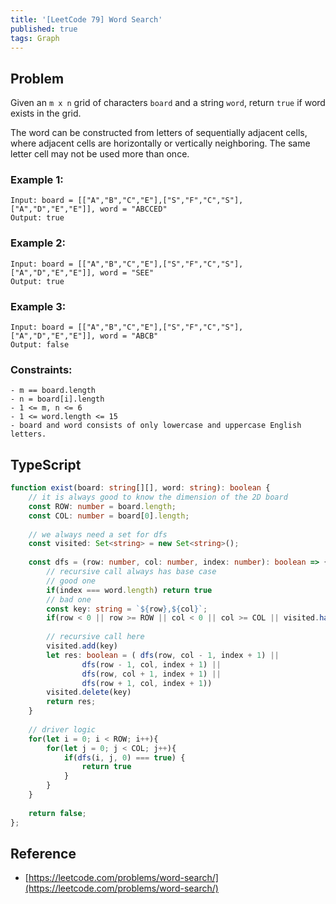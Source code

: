 ```yaml
---
title: '[LeetCode 79] Word Search'
published: true
tags: Graph
---
```


## Problem

Given an `m x n` grid of characters `board` and a string `word`, return `true` if word exists in the grid.

The word can be constructed from letters of sequentially adjacent cells, where adjacent cells are horizontally or vertically neighboring. The same letter cell may not be used more than once.

### Example 1:

```
Input: board = [["A","B","C","E"],["S","F","C","S"],["A","D","E","E"]], word = "ABCCED"
Output: true
```

### Example 2:

```
Input: board = [["A","B","C","E"],["S","F","C","S"],["A","D","E","E"]], word = "SEE"
Output: true
```

### Example 3:

```
Input: board = [["A","B","C","E"],["S","F","C","S"],["A","D","E","E"]], word = "ABCB"
Output: false
```
 
### Constraints:

```
- m == board.length
- n = board[i].length
- 1 <= m, n <= 6
- 1 <= word.length <= 15
- board and word consists of only lowercase and uppercase English letters.
```

## TypeScript

```TypeScript
function exist(board: string[][], word: string): boolean {
    // it is always good to know the dimension of the 2D board
    const ROW: number = board.length;
    const COL: number = board[0].length;
    
    // we always need a set for dfs
    const visited: Set<string> = new Set<string>();
    
    const dfs = (row: number, col: number, index: number): boolean => {
        // recursive call always has base case
        // good one
        if(index === word.length) return true
        // bad one
        const key: string = `${row},${col}`;
        if(row < 0 || row >= ROW || col < 0 || col >= COL || visited.has(key) || board[row][col] !== word[index]) return false;
        
        // recursive call here
        visited.add(key)
        let res: boolean = ( dfs(row, col - 1, index + 1) ||
                dfs(row - 1, col, index + 1) ||
                dfs(row, col + 1, index + 1) ||
                dfs(row + 1, col, index + 1))
        visited.delete(key)
        return res;
    }
    
    // driver logic
    for(let i = 0; i < ROW; i++){
        for(let j = 0; j < COL; j++){
            if(dfs(i, j, 0) === true) {
                return true
            }
        }
    }
    
    return false;
};
```

## Reference

- [https://leetcode.com/problems/word-search/](https://leetcode.com/problems/word-search/)